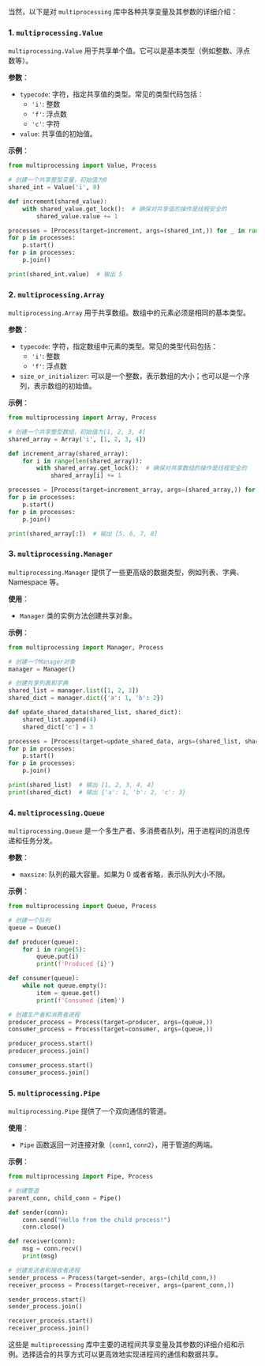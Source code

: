当然，以下是对 `multiprocessing` 库中各种共享变量及其参数的详细介绍：

### 1. `multiprocessing.Value`
`multiprocessing.Value` 用于共享单个值。它可以是基本类型（例如整数、浮点数等）。

**参数**：
- `typecode`: 字符，指定共享值的类型。常见的类型代码包括：
  - `'i'`: 整数
  - `'f'`: 浮点数
  - `'c'`: 字符
- `value`: 共享值的初始值。

**示例**：
```python
from multiprocessing import Value, Process

# 创建一个共享整型变量，初始值为0
shared_int = Value('i', 0)

def increment(shared_value):
    with shared_value.get_lock():  # 确保对共享值的操作是线程安全的
        shared_value.value += 1

processes = [Process(target=increment, args=(shared_int,)) for _ in range(5)]
for p in processes:
    p.start()
for p in processes:
    p.join()

print(shared_int.value)  # 输出 5
```

### 2. `multiprocessing.Array`
`multiprocessing.Array` 用于共享数组。数组中的元素必须是相同的基本类型。

**参数**：
- `typecode`: 字符，指定数组中元素的类型。常见的类型代码包括：
  - `'i'`: 整数
  - `'f'`: 浮点数
- `size_or_initializer`: 可以是一个整数，表示数组的大小；也可以是一个序列，表示数组的初始值。

**示例**：
```python
from multiprocessing import Array, Process

# 创建一个共享整型数组，初始值为[1, 2, 3, 4]
shared_array = Array('i', [1, 2, 3, 4])

def increment_array(shared_array):
    for i in range(len(shared_array)):
        with shared_array.get_lock():  # 确保对共享数组的操作是线程安全的
            shared_array[i] += 1

processes = [Process(target=increment_array, args=(shared_array,)) for _ in range(4)]
for p in processes:
    p.start()
for p in processes:
    p.join()

print(shared_array[:])  # 输出 [5, 6, 7, 8]
```

### 3. `multiprocessing.Manager`
`multiprocessing.Manager` 提供了一些更高级的数据类型，例如列表、字典、Namespace 等。

**使用**：
- `Manager` 类的实例方法创建共享对象。

**示例**：
```python
from multiprocessing import Manager, Process

# 创建一个Manager对象
manager = Manager()

# 创建共享列表和字典
shared_list = manager.list([1, 2, 3])
shared_dict = manager.dict({'a': 1, 'b': 2})

def update_shared_data(shared_list, shared_dict):
    shared_list.append(4)
    shared_dict['c'] = 3

processes = [Process(target=update_shared_data, args=(shared_list, shared_dict)) for _ in range(2)]
for p in processes:
    p.start()
for p in processes:
    p.join()

print(shared_list)  # 输出 [1, 2, 3, 4, 4]
print(shared_dict)  # 输出 {'a': 1, 'b': 2, 'c': 3}
```

### 4. `multiprocessing.Queue`
`multiprocessing.Queue` 是一个多生产者、多消费者队列，用于进程间的消息传递和任务分发。

**参数**：
- `maxsize`: 队列的最大容量。如果为 0 或者省略，表示队列大小不限。

**示例**：
```python
from multiprocessing import Queue, Process

# 创建一个队列
queue = Queue()

def producer(queue):
    for i in range(5):
        queue.put(i)
        print(f'Produced {i}')

def consumer(queue):
    while not queue.empty():
        item = queue.get()
        print(f'Consumed {item}')

# 创建生产者和消费者进程
producer_process = Process(target=producer, args=(queue,))
consumer_process = Process(target=consumer, args=(queue,))

producer_process.start()
producer_process.join()

consumer_process.start()
consumer_process.join()
```

### 5. `multiprocessing.Pipe`
`multiprocessing.Pipe` 提供了一个双向通信的管道。

**使用**：
- `Pipe` 函数返回一对连接对象（`conn1`, `conn2`），用于管道的两端。

**示例**：
```python
from multiprocessing import Pipe, Process

# 创建管道
parent_conn, child_conn = Pipe()

def sender(conn):
    conn.send("Hello from the child process!")
    conn.close()

def receiver(conn):
    msg = conn.recv()
    print(msg)

# 创建发送者和接收者进程
sender_process = Process(target=sender, args=(child_conn,))
receiver_process = Process(target=receiver, args=(parent_conn,))

sender_process.start()
sender_process.join()

receiver_process.start()
receiver_process.join()
```

这些是 `multiprocessing` 库中主要的进程间共享变量及其参数的详细介绍和示例。选择适合的共享方式可以更高效地实现进程间的通信和数据共享。